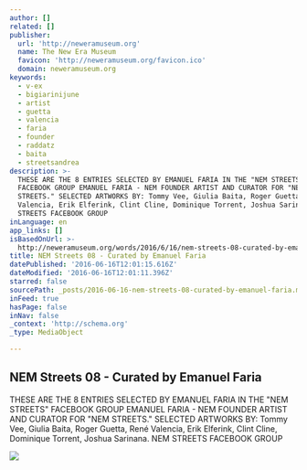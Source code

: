 ```yaml
---
author: []
related: []
publisher:
  url: 'http://neweramuseum.org'
  name: The New Era Museum
  favicon: 'http://neweramuseum.org/favicon.ico'
  domain: neweramuseum.org
keywords:
  - v-ex
  - bigiarinijune
  - artist
  - guetta
  - valencia
  - faria
  - founder
  - raddatz
  - baita
  - streetsandrea
description: >-
  THESE ARE THE 8 ENTRIES SELECTED BY EMANUEL FARIA IN THE "NEM STREETS"
  FACEBOOK GROUP EMANUEL FARIA - NEM FOUNDER ARTIST AND CURATOR FOR "NEM
  STREETS." SELECTED ARTWORKS BY: Tommy Vee, Giulia Baita, Roger Guetta, René
  Valencia, Erik Elferink, Clint Cline, Dominique Torrent, Joshua Sarinana. NEM
  STREETS FACEBOOK GROUP
inLanguage: en
app_links: []
isBasedOnUrl: >-
  http://neweramuseum.org/words/2016/6/16/nem-streets-08-curated-by-emanuel-faria
title: NEM Streets 08 - Curated by Emanuel Faria
datePublished: '2016-06-16T12:01:15.616Z'
dateModified: '2016-06-16T12:01:11.396Z'
starred: false
sourcePath: _posts/2016-06-16-nem-streets-08-curated-by-emanuel-faria.md
inFeed: true
hasPage: false
inNav: false
_context: 'http://schema.org'
_type: MediaObject

---
```

<article style=""><h1>NEM Streets 08 - Curated by Emanuel Faria</h1><p>THESE ARE THE 8 ENTRIES SELECTED BY EMANUEL FARIA IN THE "NEM STREETS" FACEBOOK GROUP EMANUEL FARIA - NEM FOUNDER ARTIST AND CURATOR FOR "NEM STREETS." SELECTED ARTWORKS BY: Tommy Vee, Giulia Baita, Roger Guetta, René Valencia, Erik Elferink, Clint Cline, Dominique Torrent, Joshua Sarinana. NEM STREETS FACEBOOK GROUP</p><img src="http://static1.squarespace.com/static/50e5b834e4b0837383d7bb18/50e5b834e4b0837383d7bb1f/57628bcfe58c6298f387f4b1/1466076631485/13427827_10209498922381070_995533247558742140_n.jpg?format=1000w" /></article>